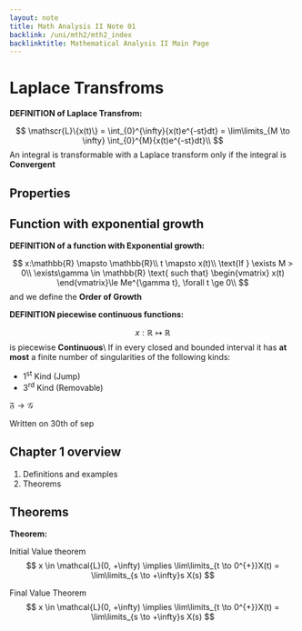 ```yaml
---
layout: note
title: Math Analysis II Note 01
backlink: /uni/mth2/mth2_index
backlinktitle: Mathematical Analysis II Main Page
---
```


# Laplace Transfroms #

<div class="note-block">
<strong>DEFINITION of Laplace Transfrom:</strong>

$$
\mathscr{L}\{x(t)\} = \int_{0}^{\infty}{x(t)e^{-st}dt} = \lim\limits_{M \to \infty} \int_{0}^{M}{x(t)e^{-st}dt}\\
$$
An integral is transformable with a Laplace transform only if the integral is **Convergent**
</div>

## Properties ##

## Function with exponential growth ##

<div class="note-block">
<strong>DEFINITION of a function with Exponential growth:</strong>

$$
x:\mathbb{R} \mapsto \mathbb{R}\\
t \mapsto x(t)\\
\text{If } \exists M > 0\\
\exists\gamma \in \mathbb{R} \text{ such that} \begin{vmatrix} x(t) \end{vmatrix}\le Me^{\gamma t}, \forall t \ge 0\\
$$
and we define the **Order of Growth**

</div>


<div class="note-block">
<strong>DEFINITION piecewise continuous functions:</strong>

$$
x: \mathbb{R} \mapsto \mathbb{R}$$ is piecewise **Continuous**\\
If in every closed and bounded interval it has **at most** a finite number of singularities of the following kinds:

* $1^{\text{st}}$ Kind (Jump)
* $3^{\text{rd}}$ Kind (Removable)
</div>

$\mathfrak{F} \to \mathscr{G}$

Written on 30th of sep
## Chapter 1 overview ##

1. Definitions and examples
1. Theorems

## Theorems ##

<div class="note-block">
<strong>Theorem:</strong>

Initial Value theorem
$$
x \in \mathcal{L}(0, +\infty) \implies \lim\limits_{t \to 0^{+}}X(t) = \lim\limits_{s \to +\infty}s X(s)  $$

Final Value Theorem
$$
x \in \mathcal{L}(0, +\infty) \implies \lim\limits_{t \to 0^{+}}X(t) = \lim\limits_{s \to +\infty}s X(s)  $$
</div>


